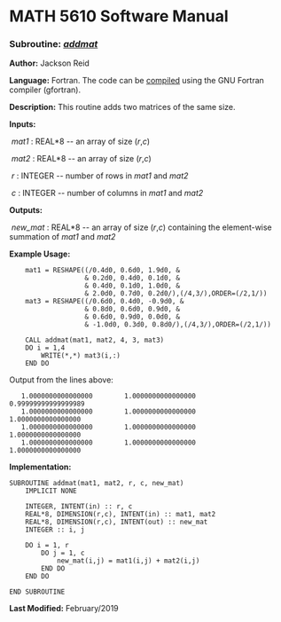 # MATH 5610 Software Manual

### Subroutine: [_addmat_](../addmat.f90)

**Author:** Jackson Reid

**Language:** Fortran. The code can be [compiled](compilation.md) using the GNU Fortran compiler (gfortran).

**Description:** This routine adds two matrices of the same size.

**Inputs:** 

​       _mat1_ : REAL*8 -- an array of size (_r_,_c_)

​      _mat2_ : REAL*8 -- an array of size (_r_,_c_)

​       _r_ : INTEGER -- number of rows in _mat1_ and _mat2_

​       _c_ : INTEGER -- number of columns in _mat1_ and _mat2_

**Outputs:** 

​	_new_mat_ : REAL*8 -- an array of size (_r_,_c_) containing the element-wise summation of _mat1_ and _mat2_

**Example Usage:** 

```
    mat1 = RESHAPE((/0.4d0, 0.6d0, 1.9d0, &
                   & 0.2d0, 0.4d0, 0.1d0, &
                   & 0.4d0, 0.1d0, 1.0d0, &
                   & 2.0d0, 0.7d0, 0.2d0/),(/4,3/),ORDER=(/2,1/))
    mat3 = RESHAPE((/0.6d0, 0.4d0, -0.9d0, &
                   & 0.8d0, 0.6d0, 0.9d0, &
                   & 0.6d0, 0.9d0, 0.0d0, &
                   & -1.0d0, 0.3d0, 0.8d0/),(/4,3/),ORDER=(/2,1/))
    
    CALL addmat(mat1, mat2, 4, 3, mat3)
    DO i = 1,4
        WRITE(*,*) mat3(i,:)
    END DO
```
Output from the lines above:

```
   1.0000000000000000        1.0000000000000000       0.99999999999999989     
   1.0000000000000000        1.0000000000000000        1.0000000000000000     
   1.0000000000000000        1.0000000000000000        1.0000000000000000     
   1.0000000000000000        1.0000000000000000        1.0000000000000000  
```

**Implementation:**

```
SUBROUTINE addmat(mat1, mat2, r, c, new_mat)
    IMPLICIT NONE

    INTEGER, INTENT(in) :: r, c
    REAL*8, DIMENSION(r,c), INTENT(in) :: mat1, mat2
    REAL*8, DIMENSION(r,c), INTENT(out) :: new_mat
    INTEGER :: i, j

    DO i = 1, r
        DO j = 1, c
            new_mat(i,j) = mat1(i,j) + mat2(i,j)
        END DO
    END DO

END SUBROUTINE
```

**Last Modified:** February/2019